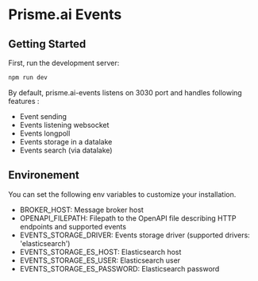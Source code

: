 # Prisme.ai Events

## Getting Started

First, run the development server:

```bash
npm run dev
```

By default, prisme.ai-events listens on 3030 port and handles following features :

- Event sending
- Events listening websocket
- Events longpoll
- Events storage in a datalake
- Events search (via datalake)

## Environement

You can set the following env variables to customize your installation.

- BROKER_HOST: Message broker host
- OPENAPI_FILEPATH: Filepath to the OpenAPI file describing HTTP endpoints and supported events
- EVENTS_STORAGE_DRIVER: Events storage driver (supported drivers: 'elasticsearch')
- EVENTS_STORAGE_ES_HOST: Elasticsearch host
- EVENTS_STORAGE_ES_USER: Elasticsearch user
- EVENTS_STORAGE_ES_PASSWORD: Elasticsearch password
